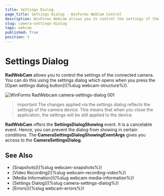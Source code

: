 ```yaml
---
title: Settings Dialog
page_title: Settings Dialog - WinForms WebCam Control
description: WinForms WebCam allows you to control the settings of the connected camera via the CameraSettingsDialog.
slug: camera-settings-dialog
tags: webcam
published: True
position: 5
---
```


# Settings Dialog

**RadWebCam** allows you to control the settings of the connected camera. You can do this using the settings dialog which opens when you press the [Open settings dialog button]({%slug webcam-structure%}).

![WinForms RadWebcam camera-settings-dialog 001](images/camera-settings-dialog001.png)

>important The changes applied via the settings dialog reflects the settings of the camera device. This means that when you close the application, the settings will be still applied to the device.

**RadWebCam** offers the **SettingsDialogShowing** event. It is a cancelable event. Hence, you can prevent the dialog from showing in certain conditions. The **CameraSettingsDialogShowingEventArgs** gives you access to the **CameraSettingsDialog**. 

## See Also
* [Snapshots]({%slug webcam-snapshots%})
* [Video Recording]({%slug webcam-recording-video%})
* [Media Information]({%slug webcam-media-information%})
* [Settings Dialog]({%slug camera-settings-dialog%})
* [Errors]({%slug webcam-errors%})
